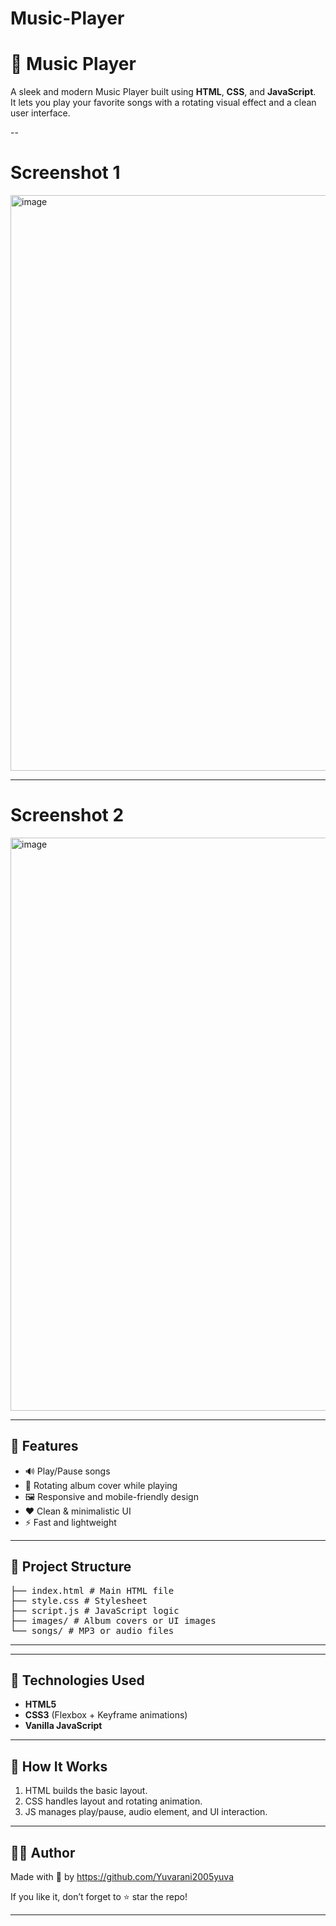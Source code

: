# Music-Player

# 🎵 Music Player

A sleek and modern Music Player built using **HTML**, **CSS**, and **JavaScript**.  
It lets you play your favorite songs with a rotating visual effect and a clean user interface.

--

# Screenshot 1

<img width="1899" height="921" alt="image" src="https://github.com/user-attachments/assets/0bd7fc51-88ea-4dad-9c9d-db6e0ee9fa76" />


----

 # Screenshot 2
<img width="1900" height="917" alt="image" src="https://github.com/user-attachments/assets/956f57b0-0e62-442d-b2a4-973ceda2a612" />


---

## 🎯 Features

- 🔊 Play/Pause songs
- 🔁 Rotating album cover while playing
- 🖼️ Responsive and mobile-friendly design
- ❤️ Clean & minimalistic UI
- ⚡ Fast and lightweight

---

## 📁 Project Structure
<pre>
├── index.html # Main HTML file
├── style.css # Stylesheet
├── script.js # JavaScript logic
├── images/ # Album covers or UI images
└── songs/ # MP3 or audio files
</pre>
---

---

## 🔧 Technologies Used

- **HTML5**
- **CSS3** (Flexbox + Keyframe animations)
- **Vanilla JavaScript**

---

## 🧠 How It Works

1. HTML builds the basic layout.
2. CSS handles layout and rotating animation.
3. JS manages play/pause, audio element, and UI interaction.

---

## 🙋‍♂️ Author

Made with 💖 by https://github.com/Yuvarani2005yuva

If you like it, don’t forget to ⭐ star the repo!

---
